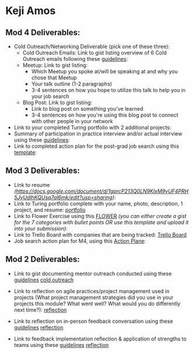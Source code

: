 # Keji Amos

## Mod 4 Deliverables:
* Cold Outreach/Networking Deliverable (pick one of these three):
    * Cold Outreach Emails: Link to gist listing overview of 6 Cold Outreach emails following these [guidelines](https://github.com/turingschool/career-development-curriculum/blob/master/module_four/cold_outreach_deliverable_guidelines.md):
    * Meetup: Link to gist listing: 
      * Which Meetup you spoke at/will be speaking at and why you chose that Meetup
      * Your talk outline (1-2 paragraphs)
      * 3-4 sentences on how you hope to utilize this talk to help you in your job search
    * Blog Post: Link to gist listing:
       * Link to blog post on something you've learned
       * 3-4 sentences on how you're using this blog post to connect with other people in your network 
* Link to your completed Turing portfolio with 2 additional projects: 
* Summary of participation in practice interview and/or actual interview using these [guidelines](https://github.com/turingschool/career-development-curriculum/blob/master/module_four/interview_practice_reflection_guidelines.md):
* Link to completed action plan for the post-grad job search using this [template](https://github.com/turingschool/career-development-curriculum/blob/master/module_four/post_grad_plan.md): 

## Mod 3 Deliverables:

* Link to resume *(https://docs.google.com/document/d/1gprcP213Q0LN9KlxM9yUF4PRH5JyUdlhKQUsq7ql6mk/edit?usp=sharing)*:
* Link to Turing portfolio complete with your name, photo, description, 1 project, and resume: [portfolio](https://www.turing.io/alumni/keji-amos)
* Link to Flower Exercise using this [FLOWER](https://gist.github.com/kamos1/008c3be52129e5db4b012f41ae7b40d6) *(you can either create a gist for the 7 categories with bullet points OR use this template and upload it into your submission):*
* Link to Trello Board with companies that are being tracked: [Trello Board](https://trello.com/b/NrwlMAtd/keji-amos-job-tacker)
* Job search action plan for M4, using this [Action Plane](https://gist.github.com/kamos1/b504a769bf1a196a26e93fba6bea85ea):

## Mod 2 Deliverables:
* Link to gist documenting mentor outreach conducted using these [guidelines](https://github.com/turingschool/career-development-curriculum/blob/master/module_two/cold_outreach_i_guidelines.md)
[cold outreach](https://gist.github.com/kamos1/60f679edb5ba1677385abdb4ce2769ef)

* Link to reflection on agile practices/project management used in projects (What project management strategies did you use in your projects this module? What went well? What would you do differently next time?):
[reflection](https://gist.github.com/kamos1/489f91b11b3a5ef27c5980111cf4ed03)

* Link to reflection on in-person feedback conversation using these [guidelines](https://github.com/turingschool/career-development-curriculum/blob/master/module_two/feedback_conversation_reflection_guidelines.md)
[reflection](https://gist.github.com/kamos1/edc32b0b67aca9c7645ffa661fcdd6a1)

* Link to feedback implementation reflection & application of strengths to teams using these [guidelines](https://github.com/turingschool/career-development-curriculum/blob/master/module_two/feedback_implementation_strengths_reflection.md)
[reflection](https://gist.github.com/kamos1/1279f1b484c8f3a178fc0352172c4ea7)
